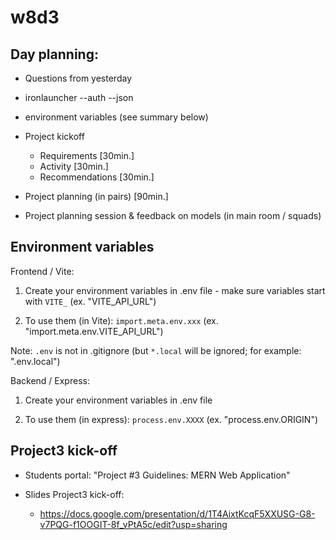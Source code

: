 
# w8d3

<!--
@todo: 

create project 3 MVP checklist + add to slides
  - example: https://www.checkli.com/process/62d8fd8b11769

-->


## Day planning:

- Questions from yesterday

- ironlauncher --auth --json

- environment variables (see summary below)

- Project kickoff
  - Requirements [30min.]
  - Activity [30min.]
  - Recommendations [30min.]

- Project planning (in pairs) [90min.]
- Project planning session & feedback on models (in main room / squads)





## Environment variables


Frontend / Vite:

  1. Create your environment variables in .env file
    - make sure variables start with `VITE_`  (ex. "VITE_API_URL")

  2. To use them (in Vite): `import.meta.env.xxx` (ex. "import.meta.env.VITE_API_URL")

  Note: `.env` is not in .gitignore
  (but `*.local` will be ignored; for example: ".env.local")


Backend / Express:

  1. Create your environment variables in .env file

  2. To use them (in express): `process.env.XXXX` (ex. "process.env.ORIGIN")



## Project3 kick-off 

- Students portal: "Project #3 Guidelines: MERN Web Application"

- Slides Project3 kick-off:
  - https://docs.google.com/presentation/d/1T4AixtKcqF5XXUSG-G8-v7PQG-f1OOGIT-8f_vPtA5c/edit?usp=sharing

